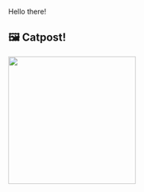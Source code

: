 Hello there!



## 🖼️ Catpost!

<sub>
    <img src="https://cdn2.thecatapi.com/images/ulCIrXvO1.jpg" height="256">
</sub>

